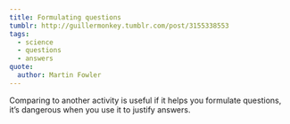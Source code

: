 ```yaml
---
title: Formulating questions
tumblr: http://guillermonkey.tumblr.com/post/3155338553
tags:
  - science
  - questions
  - answers
quote:
  author: Martin Fowler
---
```


Comparing to another activity is useful if it helps you formulate questions, it’s dangerous when you use it to justify answers.
